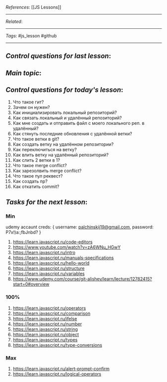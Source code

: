 *References*: [[JS Lessons]]

---
*Related*:  



---
*Tags*: #js_lesson  #github

---

## *Control questions for last lesson*: 

## *Main topic*: 

## *Control questions for today's lesson*:


1. Что такое гит?
2. Зачем он нужен?
3. Как инициализировать локальный репозиторий? 
4. Как связать локальный и удалённый репозиторий? 
5. Как мне создать и отправить файл с моего локального реп. в удалённый?
6. Как стянуть последние обновления с удалённой ветки?
7. Что такое ветки в git?
8. Как создать ветку на удалённом репозитории?
9. Как переключиться на ветку?
10. Как влить ветку на удалённый репозиторий? 
11. Как слить 2 ветки в 1?
12. Что такое merge conflict?
13. Как зарезолвить merge conflict?
14. Что такое пул реквест?
15. Как создать пр?
16. Как откатить commit?

## *Tasks for the next lesson*: 

### Min

udemy accaunt creds: 
{
    username: palchinskij19@gmail.com,
    password: P7x!)a:;fbJnbd?
}

1. https://learn.javascript.ru/code-editors
2. https://www.youtube.com/watch?v=zA6WNu_HGwY
3. https://learn.javascript.ru/intro
3. https://learn.javascript.ru/manuals-specifications
4. https://learn.javascript.ru/hello-world 
5. https://learn.javascript.ru/structure 
6. https://learn.javascript.ru/variables
7. https://www.udemy.com/course/git-alishev/learn/lecture/12782415?start=0#overview


### 100%

1. https://learn.javascript.ru/operators
2. https://learn.javascript.ru/comparison
3. https://learn.javascript.ru/ifelse
4. https://learn.javascript.ru/number
5. https://learn.javascript.ru/string
6. https://learn.javascript.ru/object
7. https://learn.javascript.ru/types
8. https://learn.javascript.ru/type-conversions

### Max

1. https://learn.javascript.ru/alert-prompt-confirm
2. https://learn.javascript.ru/logical-operators






